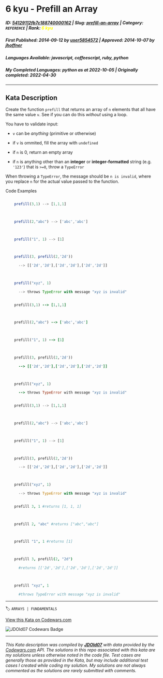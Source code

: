 # 6 kyu - Prefill an Array

##### **ID**: [54129112fb7c188740000162](https://www.codewars.com/kata/54129112fb7c188740000162) | **Slug**: [prefill-an-array](https://www.codewars.com/kata/54129112fb7c188740000162) | **Category**: `REFERENCE` | **Rank**: <span style="color:yellow">6 kyu</span>

##### **First Published**: 2014-09-12 ***by*** [user5854572](https://www.codewars.com/users/user5854572) | **Approved**: 2014-10-07 ***by*** [jhoffner](https://www.codewars.com/users/jhoffner)

##### **Languages Available**: javascript, coffeescript, ruby, python

##### **My Completed Languages**: python ***as at*** 2022-10-05 | **Originally completed**: 2022-04-30

---

## Kata Description


Create the function `prefill` that returns an array of `n` elements that all have the same value `v`.  See if you can do this *without* using a loop.



You have to validate input:



 * `v` can be *anything* (primitive or otherwise)

 * if `v` is ommited, fill the array with `undefined`

 * if `n` is 0, return an empty array

 * if `n` is anything other than an **integer** or **integer-formatted** string (e.g. `'123'`) that is `>=0`, throw a `TypeError`

 

When throwing a `TypeError`, the message should be `n is invalid`, where you replace `n` for the actual value passed to the function.



Code Examples



```javascript

    prefill(3,1) --> [1,1,1]

    

    prefill(2,"abc") --> ['abc','abc']

    

    prefill("1", 1) --> [1]

    

    prefill(3, prefill(2,'2d'))

      --> [['2d','2d'],['2d','2d'],['2d','2d']]

      

    prefill("xyz", 1)

      --> throws TypeError with message "xyz is invalid"

```

```ruby

    prefill(3,1) --> [1,1,1]

    

    prefill(2,"abc") --> ['abc','abc']

    

    prefill("1", 1) --> [1]

    

    prefill(3, prefill(2,'2d'))

      --> [['2d','2d'],['2d','2d'],['2d','2d']]

      

    prefill("xyz", 1)

      --> throws TypeError with message "xyz is invalid"

```

```python

    prefill(3,1) --> [1,1,1]

    

    prefill(2,"abc") --> ['abc','abc']

    

    prefill("1", 1) --> [1]

    

    prefill(3, prefill(2,'2d'))

      --> [['2d','2d'],['2d','2d'],['2d','2d']]

      

    prefill("xyz", 1)

      --> throws TypeError with message "xyz is invalid"

```

```coffeescript

    prefill 3, 1 #returns [1, 1, 1]

    

    prefill 2, "abc" #returns ["abc","abc"]

    

    prefill "1", 1 #returns [1]

    

    prefill 3, prefill(2, "2d")

      #returns [['2d','2d'],['2d','2d'],['2d','2d']]

      

    prefill "xyz", 1

      #throws TypeError with message "xyz is invalid"

```



---


🏷 `ARRAYS | FUNDAMENTALS`


[View this Kata on Codewars.com](https://www.codewars.com/kata/54129112fb7c188740000162)

![](https://www.codewars.com/users/jdold07/badges/large "JDOld07 Codewars Badge")

---

###### *This Kata description was compiled by [**JDOld07**](https://tpstech.dev) with data provided by the [Codewars.com](https://www.codewars.com) API.  The solutions in this repo associated with this kata are my solutions unless otherwise noted in the code file.  Test cases are generally those as provided in the Kata, but may include additional test cases I created while coding my solution.  My solutions are not always commented as the solutions are rarely submitted with comments.*

